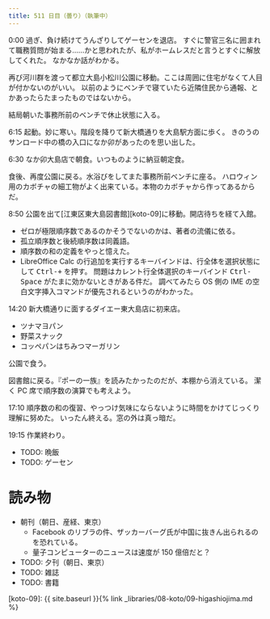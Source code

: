 ```yaml
---
title: 511 日目（曇り）（執筆中）
---
```


0:00 過ぎ、負け続けてうんざりしてゲーセンを退店。
すぐに警官三名に囲まれて職務質問が始まる……かと思われたが、私がホームレスだと言うとすぐに解放してくれた。
なかなか話がわかる。

再び河川群を渡って都立大島小松川公園に移動。ここは周囲に住宅がなくて人目が付かないのがいい。
以前のようにベンチで寝ていたら近隣住民から通報、とかあったらたまったものではないから。

結局朝いた事務所前のベンチで休止状態に入る。

6:15 起動。妙に寒い。階段を降りて新大橋通りを大島駅方面に歩く。
きのうのサンロード中の橋の入口になか卯があったのを思い出した。

6:30 なか卯大島店で朝食。いつものように納豆朝定食。

食後、再度公園に戻る。水浴びをしてまた事務所前ベンチに座る。
ハロウィン用のカボチャの細工物がよく出来ている。本物のカボチャから作ってあるからだ。

8:50 公園を出て[江東区東大島図書館][koto-09]に移動。開店待ちを経て入館。
* ゼロが極限順序数であるのかそうでないのかは、著者の流儀に依る。
* 孤立順序数と後続順序数は同義語。
* 順序数の和の定義をやっと憶えた。
* LibreOffice Calc の行追加を実行するキーバインドは、行全体を選択状態にして <kbd>Ctrl-+</kbd> を押す。
  問題はカレント行全体選択のキーバインド <kbd>Ctrl-Space</kbd> がたまに効かないときがある件だ。
  調べてみたら OS 側の IME の空白文字挿入コマンドが優先されるというのがわかった。

14:20 新大橋通りに面するダイエー東大島店に初来店。
* ツナマヨパン
* 野菜スナック
* コッペパンはちみつマーガリン

公園で食う。

図書館に戻る。『ポーの一族』を読みたかったのだが、本棚から消えている。
潔く PC 席で順序数の演算でも考えよう。

17:10 順序数の和の復習、やっつけ気味にならないように時間をかけてじっくり理解に努めた。
いったん終える。窓の外は真っ暗だ。

19:15 作業終わり。

* TODO: 晩飯
* TODO: ゲーセン

# 読み物

* 朝刊（朝日、産経、東京）
  * Facebook のリブラの件、ザッカーバーグ氏が中国に抜きん出られるのを恐れている。
  * 量子コンピューターのニュースは速度が 150 億倍だと？
* TODO: 夕刊（朝日、東京）
* TODO: 雑誌
* TODO: 書籍

[koto-09]: {{ site.baseurl }}{% link _libraries/08-koto/09-higashiojima.md %}
